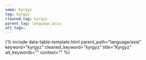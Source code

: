 ```yaml
---
name: Kyrgyz
tag: kyrgyz
cleaned_tag: kyrgyz
parent_tag: language_asia
alt_tags: 
---
```


{% include data-table-template.html 
  parent_path="language/asia" 
  keyword="kyrgyz" 
  cleaned_keyword="kyrgyz" 
  title="Kyrgyz"
  alt_keywords=""
  context=""
%}

